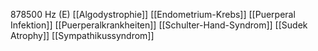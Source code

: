 878500 Hz (E)
[[Algodystrophie]]
[[Endometrium-Krebs]]
[[Puerperal Infektion]]
[[Puerperalkrankheiten]]
[[Schulter-Hand-Syndrom]]
[[Sudek Atrophy]]
[[Sympathikussyndrom]]